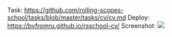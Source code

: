 Task: https://github.com/rolling-scopes-school/tasks/blob/master/tasks/cv/cv.md
Deploy: https://bvfromru.github.io/rsschool-cv/
Screenshot:
![](https://user-images.githubusercontent.com/18407108/134040133-8d4b6cf8-fdb7-4e96-924f-228b64448a82.png)
